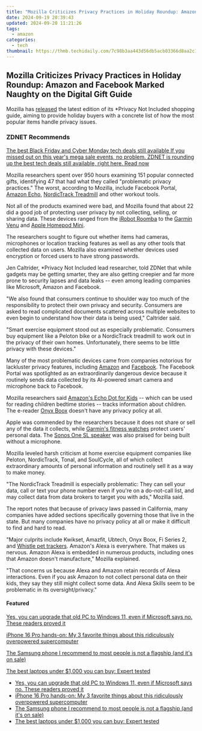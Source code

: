 ```yaml
---
title: "Mozilla Criticizes Privacy Practices in Holiday Roundup: Amazon and Facebook Marked Naughty on the Digital Gift Guide"
date: 2024-09-19 20:39:43
updated: 2024-09-20 11:21:26
tags:
  - amazon
categories:
  - tech
thumbnail: https://thmb.techidaily.com/7c98b3aa443d56db5acb03366d8aa2c1ee75e1644b06d32e3fca560857ba5e46.jpg
---
```


## Mozilla Criticizes Privacy Practices in Holiday Roundup: Amazon and Facebook Marked Naughty on the Digital Gift Guide

Mozilla has [released](https://foundation.mozilla.org/en/privacynotincluded/) the latest edition of its \*Privacy Not Included shopping guide, aiming to provide holiday buyers with a concrete list of how the most popular items handle privacy issues. 

### **ZDNET** Recommends

[The best Black Friday and Cyber Monday tech deals still available If you missed out on this year's mega sale events, no problem. ZDNET is rounding up the best tech deals still available, right here.  Read now](https://www.zdnet.com/collection/cyber-monday/)

Mozilla researchers spent over 950 hours examining 151 popular connected gifts, identifying 47 that had what they called "problematic privacy practices." The worst, according to Mozilla, include Facebook Portal, [Amazon Echo](https://buy.geni.us/Proxy.ashx?TSID=368250&GR%5FURL=https%3A%2F%2Fwww.amazon.com%2FAll-New-Echo-4th-Gen%2Fdp%2FB07XKF5RM3%3Ftag%3Dzd-buy-button-20%26ascsubtag%3D%5F%5FCOM%5FCLICK%5FID%5F%5F%7Cdbe615dd-5570-492f-85c8-83e1a83675ff%7Cdtp&dtb=1), [NordicTrack Treadmill](https://www.awin1.com/cread.php?awinmid=32029&awinaffid=423585&clickref=zd-%5F%5FCOM%5FCLICK%5FID%5F%5F-dtp&ued=https%3A%2F%2Fwww.nordictrack.com%2Fbest-treadmills) and other workout tools. 

Not all of the products examined were bad, and Mozilla found that about 22 did a good job of protecting user privacy by not collecting, selling, or sharing data. These devices ranged from the [iRobot Roomba](https://buy.geni.us/Proxy.ashx?TSID=368250&GR%5FURL=https%3A%2F%2Fwww.amazon.com%2FiRobot-Roomba-675-Connectivity-Carpets%2Fdp%2FB07DL4QY5V%3Ftag%3Dzd-buy-button-20%26ascsubtag%3D%5F%5FCOM%5FCLICK%5FID%5F%5F%7Cdbe615dd-5570-492f-85c8-83e1a83675ff%7Cdtp&dtb=1) to the [Garmin Venu](https://shop-links.co/link/?url=https%3A%2F%2Fwww.bestbuy.com%2Fsite%2Fgarmin-venu-2-plus-gps-smartwatch-43-mm-fiber-reinforced-polymer-slate%2F6492440.p%3FskuId%3D6492440&publisher_slug=itechdaily19598&exclusive=1) and [Apple Homepod Mini](https://apple.sjv.io/c/159047/435031/7613?&sharedId=zdnet&u=https%3A%2F%2Fwww.apple.com%2Fhomepod-mini%2F&subId1=zd-%5F%5FCOM%5FCLICK%5FID%5F%5F-dtp). 

The researchers sought to figure out whether items had cameras, microphones or location tracking features as well as any other tools that collected data on users. Mozilla also examined whether devices used encryption or forced users to have strong passwords. 

Jen Caltrider, \*Privacy Not Included lead researcher, told ZDNet that while gadgets may be getting smarter, they are also getting creepier and far more prone to security lapses and data leaks -- even among leading companies like Microsoft, Amazon and Facebook. 

"We also found that consumers continue to shoulder way too much of the responsibility to protect their own privacy and security. Consumers are asked to read complicated documents scattered across multiple websites to even begin to understand how their data is being used," Caltrider said. 

"Smart exercise equipment stood out as especially problematic. Consumers buy equipment like a Peloton bike or a NordicTrack treadmill to work out in the privacy of their own homes. Unfortunately, there seems to be little privacy with these devices."

Many of the most problematic devices came from companies notorious for lackluster privacy features, including [Amazon](https://www.zdnet.com/article/amazon-fined-887-million-for-gdpr-privacy-violations/) and [Facebook](https://www.techrepublic.com/article/facebook-data-privacy-scandal-a-cheat-sheet/). The Facebook Portal was spotlighted as an extraordinarily dangerous device because it routinely sends data collected by its AI-powered smart camera and microphone back to Facebook. 

Mozilla researchers said [Amazon's Echo Dot for Kids](https://buy.geni.us/Proxy.ashx?TSID=368250&GR%5FURL=https%3A%2F%2Fwww.amazon.com%2FEcho-Dot-4th-Gen-Kids%2Fdp%2FB084J4QQK1%3Ftag%3Dzd-buy-button-20%26ascsubtag%3D%5F%5FCOM%5FCLICK%5FID%5F%5F%7Cdbe615dd-5570-492f-85c8-83e1a83675ff%7Cdtp&dtb=1) \-- which can be used for reading children bedtime stories -- tracks information about children. The e-reader [Onyx Boox](https://buy.geni.us/Proxy.ashx?TSID=368250&GR%5FURL=https%3A%2F%2Fwww.amazon.com%2FONYX-BOOX-Darwin-7-eReader%2Fdp%2FB08HSJ789Q%2F%3Ftag%3Dzd-buy-button-20%26ascsubtag%3D%5F%5FCOM%5FCLICK%5FID%5F%5F%7Cdbe615dd-5570-492f-85c8-83e1a83675ff%7Cdtp&dtb=1) doesn't have any privacy policy at all. 

Apple was commended by the researchers because it does not share or sell any of the data it collects, while [Garmin's fitness watches](https://shop-links.co/link/?url=https%3A%2F%2Fwww.bestbuy.com%2Fsite%2Fsearchpage.jsp%3F_dyncharset%3DUTF-8%26browsedCategory%3Dpcmcat321000050004%26id%3Dpcat17071%26iht%3Dn%26ks%3D960%26list%3Dy%26qp%3Dbrand_facet%253DBrand%7EGarmin%26sc%3DGlobal%26st%3Dcategoryid%2524pcmcat321000050004%26type%3Dpage%26usc%3DAll%2520Categories&publisher_slug=itechdaily19598&exclusive=1) protect users' personal data. The [Sonos One SL speaker](https://buy.geni.us/Proxy.ashx?TSID=368250&GR%5FURL=https%3A%2F%2Fwww.amazon.com%2FSonos-One-SL-Microphone-Free-Speaker%2Fdp%2FB07W8ZVXWR%3Ftag%3Dzd-buy-button-20%26ascsubtag%3D%5F%5FCOM%5FCLICK%5FID%5F%5F%7Cdbe615dd-5570-492f-85c8-83e1a83675ff%7Cdtp&dtb=1) was also praised for being built without a microphone.

Mozilla leveled harsh criticism at home exercise equipment companies like Peloton, NordicTrack, Tonal, and SoulCycle, all of which collect extraordinary amounts of personal information and routinely sell it as a way to make money. 

"The NordicTrack Treadmill is especially problematic: They can sell your data, call or text your phone number even if you're on a do-not-call list, and may collect data from data brokers to target you with ads," Mozilla said. 

The report notes that because of privacy laws passed in California, many companies have added sections specifically governing those that live in the state. But many companies have no privacy policy at all or make it difficult to find and hard to read. 

"Major culprits include Kwikset, Amazfit, Ubtech, Onyx Boox, Fi Series 2, and [Whistle pet trackers](https://buy.geni.us/Proxy.ashx?TSID=368250&GR%5FURL=https%3A%2F%2Fwww.amazon.com%2FWhistle-Explore-Ultimate-Location-Tracker%2Fdp%2FB07TC75S8X%3Ftag%3Dzd-buy-button-20%26ascsubtag%3D%5F%5FCOM%5FCLICK%5FID%5F%5F%7Cdbe615dd-5570-492f-85c8-83e1a83675ff%7Cdtp&dtb=1). Amazon's Alexa is everywhere. That makes us nervous. Amazon Alexa is embedded in numerous products, including ones that Amazon doesn't manufacture," Mozilla explained. 

"That concerns us because Alexa and Amazon retain records of Alexa interactions. Even if you ask Amazon to not collect personal data on their kids, they say they still might collect some data. And Alexa Skills seem to be problematic in its oversight/privacy."

#### Featured

[Yes, you can upgrade that old PC to Windows 11, even if Microsoft says no. These readers proved it](https://www.zdnet.com/article/yes-you-can-upgrade-that-old-pc-to-windows-11-even-if-microsoft-says-no-these-readers-proved-it/ "Yes, you can upgrade that old PC to Windows 11, even if Microsoft says no. These readers proved it")

[iPhone 16 Pro hands-on: My 3 favorite things about this ridiculously overpowered supercomputer](https://www.zdnet.com/article/iphone-16-pro-hands-on/ "iPhone 16 Pro hands-on: My 3 favorite things about this ridiculously overpowered supercomputer")

[The Samsung phone I recommend to most people is not a flagship (and it's on sale)](https://www.zdnet.com/article/the-samsung-phone-i-recommend-to-most-people-is-not-a-flagship-and-its-on-sale/ "The Samsung phone I recommend to most people is not a flagship (and it's on sale)")

[The best laptops under $1,000 you can buy: Expert tested](https://www.zdnet.com/article/best-laptop-under-1000/ "The best laptops under $1,000 you can buy: Expert tested")

* [Yes, you can upgrade that old PC to Windows 11, even if Microsoft says no. These readers proved it](https://www.zdnet.com/article/yes-you-can-upgrade-that-old-pc-to-windows-11-even-if-microsoft-says-no-these-readers-proved-it/ "Yes, you can upgrade that old PC to Windows 11, even if Microsoft says no. These readers proved it")
* [iPhone 16 Pro hands-on: My 3 favorite things about this ridiculously overpowered supercomputer](https://www.zdnet.com/article/iphone-16-pro-hands-on/ "iPhone 16 Pro hands-on: My 3 favorite things about this ridiculously overpowered supercomputer")
* [The Samsung phone I recommend to most people is not a flagship (and it's on sale)](https://www.zdnet.com/article/the-samsung-phone-i-recommend-to-most-people-is-not-a-flagship-and-its-on-sale/ "The Samsung phone I recommend to most people is not a flagship (and it's on sale)")
* [The best laptops under $1,000 you can buy: Expert tested](https://www.zdnet.com/article/best-laptop-under-1000/ "The best laptops under $1,000 you can buy: Expert tested")

<ins class="adsbygoogle"
     style="display:block"
     data-ad-format="autorelaxed"
     data-ad-client="ca-pub-7571918770474297"
     data-ad-slot="1223367746"></ins>



<ins class="adsbygoogle"
     style="display:block"
     data-ad-client="ca-pub-7571918770474297"
     data-ad-slot="8358498916"
     data-ad-format="auto"
     data-full-width-responsive="true"></ins>

